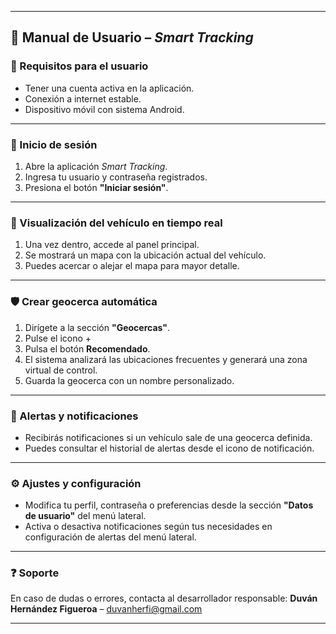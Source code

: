 

---

## 📘 Manual de Usuario – *Smart Tracking*

### 👤 Requisitos para el usuario

* Tener una cuenta activa en la aplicación.
* Conexión a internet estable.
* Dispositivo móvil con sistema Android.

---

### 🚀 Inicio de sesión

1. Abre la aplicación *Smart Tracking*.
2. Ingresa tu usuario y contraseña registrados.
3. Presiona el botón **"Iniciar sesión"**.

---

### 📍 Visualización del vehículo en tiempo real

1. Una vez dentro, accede al panel principal.
2. Se mostrará un mapa con la ubicación actual del vehículo.
3. Puedes acercar o alejar el mapa para mayor detalle.

---

### 🛡️ Crear geocerca automática

1. Dirígete a la sección **"Geocercas"**.
2. Pulse el icono +
3. Pulsa el botón **Recomendado**.
4. El sistema analizará las ubicaciones frecuentes y generará una zona virtual de control.
5. Guarda la geocerca con un nombre personalizado.

---

### 🔔 Alertas y notificaciones

* Recibirás notificaciones si un vehículo sale de una geocerca definida.
* Puedes consultar el historial de alertas desde el icono de notificación.

---

### ⚙️ Ajustes y configuración

* Modifica tu perfil, contraseña o preferencias desde la sección **"Datos de usuario"** del menú lateral.
* Activa o desactiva notificaciones según tus necesidades en configuración de alertas del menú lateral.

---

### ❓ Soporte

En caso de dudas o errores, contacta al desarrollador responsable:
**Duván Hernández Figueroa** – [duvanherfi@gmail.com](mailto:duvan.email@ejemplo.com)

---

